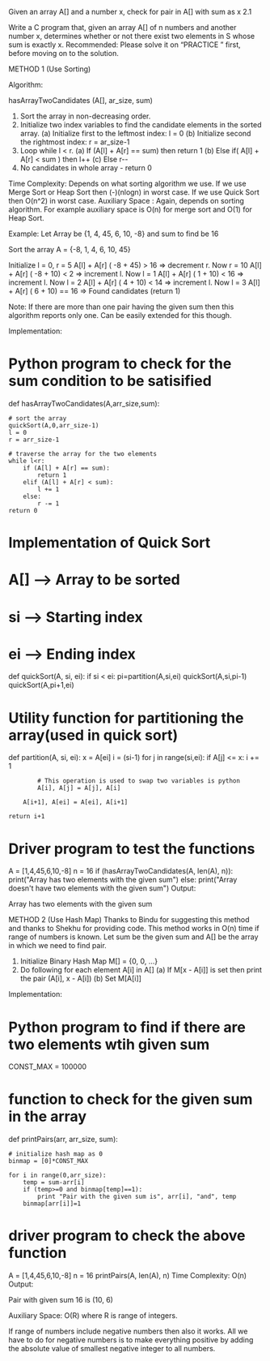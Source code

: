 
Given an array A[] and a number x, check for pair in A[] with sum as x
2.1

Write a C program that, given an array A[] of n numbers and another number x, determines whether or not there exist two elements in S whose sum is exactly x.
Recommended: Please solve it on “PRACTICE ” first, before moving on to the solution.

METHOD 1 (Use Sorting)

Algorithm:

hasArrayTwoCandidates (A[], ar_size, sum)
1) Sort the array in non-decreasing order.
2) Initialize two index variables to find the candidate 
   elements in the sorted array.
       (a) Initialize first to the leftmost index: l = 0
       (b) Initialize second  the rightmost index:  r = ar_size-1
3) Loop while l < r.
       (a) If (A[l] + A[r] == sum)  then return 1
       (b) Else if( A[l] + A[r] <  sum )  then l++
       (c) Else r--    
4) No candidates in whole array - return 0

Time Complexity: Depends on what sorting algorithm we use. If we use Merge Sort or Heap Sort then (-)(nlogn) in worst case. If we use Quick Sort then O(n^2) in worst case.
Auxiliary Space : Again, depends on sorting algorithm. For example auxiliary space is O(n) for merge sort and O(1) for Heap Sort.

Example:
Let Array be {1, 4, 45, 6, 10, -8} and sum to find be 16

Sort the array
A = {-8, 1, 4, 6, 10, 45}

Initialize l = 0, r = 5
A[l] + A[r] ( -8 + 45) > 16 => decrement r. Now r = 10
A[l] + A[r] ( -8 + 10) < 2 => increment l. Now l = 1
A[l] + A[r] ( 1 + 10) < 16 => increment l. Now l = 2
A[l] + A[r] ( 4 + 10) < 14 => increment l. Now l = 3
A[l] + A[r] ( 6 + 10) == 16 => Found candidates (return 1)

Note: If there are more than one pair having the given sum then this algorithm reports only one. Can be easily extended for this though.

Implementation:
# Python program to check for the sum condition to be satisified
def hasArrayTwoCandidates(A,arr_size,sum):
     
    # sort the array
    quickSort(A,0,arr_size-1)
    l = 0
    r = arr_size-1
     
    # traverse the array for the two elements
    while l<r:
        if (A[l] + A[r] == sum):
            return 1
        elif (A[l] + A[r] < sum):
            l += 1
        else:
            r -= 1
    return 0
 
# Implementation of Quick Sort
# A[] --> Array to be sorted
# si  --> Starting index
# ei  --> Ending index
def quickSort(A, si, ei):
    if si < ei:
        pi=partition(A,si,ei)
        quickSort(A,si,pi-1)
        quickSort(A,pi+1,ei)
 
# Utility function for partitioning the array(used in quick sort)
def partition(A, si, ei):
    x = A[ei]
    i = (si-1)
    for j in range(si,ei):
        if A[j] <= x:
            i += 1
             
            # This operation is used to swap two variables is python
            A[i], A[j] = A[j], A[i]
 
        A[i+1], A[ei] = A[ei], A[i+1]
         
    return i+1
     
 
# Driver program to test the functions
A = [1,4,45,6,10,-8]
n = 16
if (hasArrayTwoCandidates(A, len(A), n)):
    print("Array has two elements with the given sum")
else:
    print("Array doesn't have two elements with the given sum")
 Output:

Array has two elements with the given sum



METHOD 2 (Use Hash Map)
Thanks to Bindu for suggesting this method and thanks to Shekhu for providing code.
This method works in O(n) time if range of numbers is known.
Let sum be the given sum and A[] be the array in which we need to find pair.

1) Initialize Binary Hash Map M[] = {0, 0, ...}
2) Do following for each element A[i] in A[]
   (a)	If M[x - A[i]] is set then print the pair (A[i], x - A[i])
   (b)	Set M[A[i]]

Implementation:
# Python program to find if there are two elements wtih given sum
CONST_MAX = 100000
 
# function to check for the given sum in the array
def printPairs(arr, arr_size, sum):
     
    # initialize hash map as 0
    binmap = [0]*CONST_MAX
     
    for i in range(0,arr_size):
        temp = sum-arr[i]
        if (temp>=0 and binmap[temp]==1):
            print "Pair with the given sum is", arr[i], "and", temp
        binmap[arr[i]]=1
 
# driver program to check the above function
A = [1,4,45,6,10,-8]
n = 16
printPairs(A, len(A), n)
 Time Complexity: O(n)
Output:

Pair with given sum 16 is (10, 6)

Auxiliary Space: O(R) where R is range of integers.

If range of numbers include negative numbers then also it works. All we have to do for negative numbers is to make everything positive by adding the absolute value of smallest negative integer to all numbers.
